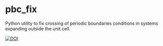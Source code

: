 # pbc_fix
Python utility to fix crossing of periodic boundaries conditions in systems expanding outside the unit cell.

[![DOI](https://zenodo.org/badge/4607/jhelie/pbc_fix.svg)](http://dx.doi.org/10.5281/zenodo.16524)
